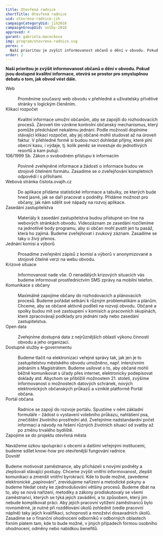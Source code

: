 ```yaml
---
title: Otevřená radnice
shortTitle: Otevřená radnice
uid: otevrena-radnice-jih
campaignCategoryUid: jih2018
campaignGroupUid: volby-2018
approved: #
garant: gabriela.maceckova
img: program/otevrena-radnice.svg
perex: >
  Naší prioritou je zvýšit informovanost občanů o dění v obvodu. Pokud jsou dostupné kvalitní informace, otevírá se prostor pro smysluplnou debatu o tom, jak obvod vést dále.
order: 2
---
```


**Naší prioritou je zvýšit informovanost občanů o dění v obvodu. Pokud jsou dostupné kvalitní informace, otevírá se prostor pro smysluplnou debatu o tom, jak obvod vést dále.**

<dl class="c-program-key-point-list">
  <dt>Web</dt><br />
  <dd>Proměníme současný web obvodu v přehledné a uživatelsky přívětivé stránky s logickým členěním.</dd>
  <dt>Klikací rozpočet</dt><br />
  <dd>Kvalitní informace umožní občanům, aby se zapojili do rozhodovacích procesů. Zároveň tím vznikne kontrolní občanský mechanismus, který pomůže předcházet nekalému jednání. Podle možností doplníme stávající klikací rozpočet, aby jej občané mohli studovat až na úroveň faktur. V přehledné formě si budou moct dohledat příjmy, které plní obecní kasu, i výdaje, tj. kolik peněz se investuje do jednotlivých resortů a kam putují.</dd>
  <dt>106/1999 Sb. Zákon o svobodném přístupu k informacím</dt><br />
  <dd>Povinně zveřejněné informace a žádosti o informace budou ve strojově čitelném formátu. Zasadíme se o zveřejňování kompletních odpovědí i s přílohami.</dd>
  <dt>Webová stránka čistota.ovajih.cz</dt><br />
  <dd>Do aplikace přidáme statistické informace a tabulky, ze kterých bude hned jasné, jak se daří pracovat s podněty. Přidáme možnost pro občany, jak nám sdělit své nápady na rozvoj aplikace.</dd>
  <dt>Zasedání zastupitelstva</dt><br />
  <dd>Materiály k zasedání zastupitelstva budou přístupné on-line na webových stránkách obvodu. Videozáznam ze zasedání rozčleníme na jednotlivé body programu, aby si občan mohl pustit jen tu pasáž, která ho zajímá. Budeme zveřejňovat i zvukový záznam. Zasadíme se taky o živý přenos.</dd>
  <dt>Jednání komisí a výborů</dt><br />
  <dd>Prosadíme zveřejnění zápisů z komisí a výborů v anonymizované a strojově čitelné verzi na webu obvodu.</dd>
  <dt>Krizové situace</dt><br />
  <dd>Informovanost nade vše. O nenadálých krizových situacích vás budeme informovat prostřednictvím SMS zprávy na mobilní telefon.</dd>
  <dt>Komunikace s občany</dt><br />
  <dd>Maximálně zapojíme občany do rozhodovacích a plánovacích procesů. Budeme pořádat setkání k různým problematikám a plánům. Chceme, aby se občané aktivně podíleli na rozvoji obvodu. Občané a spolky budou mít své zastoupení v komisích a pracovních skupinách, které zpracovávají podklady pro jednání rady nebo zasedání zastupitelstva.</dd>
  <dt>Open data</dt><br />
  <dd>Zveřejníme dostupná data z nejrůznějších oblastí výkonu činností obvodu a jeho organizací.</dd>
  <dt>Dostupné služby e-governmentu</dt><br />
  <dd>Budeme tlačit na elektronizaci veřejné správy tak, jak jen je to zastupitelstvu městského obvodu umožněno, např. intenzivním jednáním s Magistrátem. Budeme usilovat o to, aby občané mohli běžně komunikovat s úřady přes internet, elektronicky podepisovat doklady atd. Abychom se přiblížili možnostem 21. století, zvýšíme informovanost o možnostech datových schránek, nových elektronických občanských průkazů a vzniklé platformě Portál občana.</dd>
  <dt>Portál občana</dt><br />
  <dd>Radnice se zapojí do rozvoje portálu. Spustíme v něm základní formuláře – žádost o vystavení volebního průkazu, nahlášení psa, znečištění životního prostřední atd. Zveřejníme nadstandardní počet informací a návody na řešení různých životních situací od svatby až po změnu trvalého bydliště.</dd>
  <dt>Zapojíme se do projektu otevřená města</dt><br />
  Navážeme úzkou spolupráci s obcemi a dalšími veřejnými institucemi, budeme sdílet know-how pro otevřenější fungování radnice. 
  <dt>Dovnitř</dt><br />
  Budeme motivovat zaměstnance, aby přicházeli s novými podněty a zlepšovali stávající postupy. Chceme zvýšit vnitřní informovanost, zlepšit komunikaci a zmenšit vnitřní byrokracii. Kde to bude možné, zavedeme elektronické „papírování“, zrevidujeme nařízení a metodické pokyny a budeme hledat cesty ke zjednodušování většiny procesů. Budeme dbát na to, aby se nová nařízení, metodiky a zákony prodiskutovaly se všemi zaměstnanci, kterých se týká jejich zavádění, a to způsobem, který jim nebude komplikovat práci. Aby jejich pracovní vytížení zaměstnanců bylo rovnoměrné, je nutné při rozdělování úkolů zohlednit (vedle pracovní náplně) taky jejich kvalifikaci, schopnosti a množství dosavadních úkolů. Zasadíme se o finanční ohodnocení odborníků v odborných oblastech fixním platem tam, kde to bude možné, v jiných případech formou osobního ohodnocení, odměny nebo nabídkou benefitů.
</dl>
